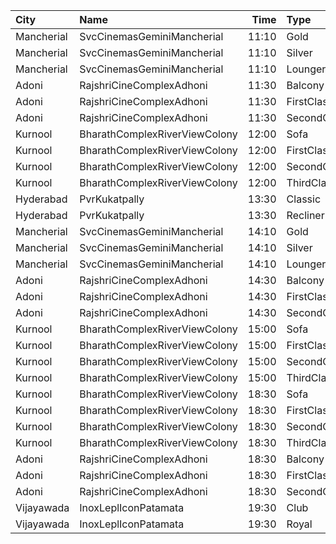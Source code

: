 | City       | Name                          |  Time | Type        | Price | Capacity | Booked |
| :--------- | :---------------------------- | ----: | :---------- | ----: | -------: | -----: |
| Mancherial | SvcCinemasGeminiMancherial    | 11:10 | Gold        |  150₹ |      192 |      0 |
| Mancherial | SvcCinemasGeminiMancherial    | 11:10 | Silver      |  100₹ |       40 |      0 |
| Mancherial | SvcCinemasGeminiMancherial    | 11:10 | Loungers    |  100₹ |       12 |      0 |
| Adoni      | RajshriCineComplexAdhoni      | 11:30 | Balcony     |  150₹ |       52 |     26 |
| Adoni      | RajshriCineComplexAdhoni      | 11:30 | FirstClass  |  100₹ |      228 |    115 |
| Adoni      | RajshriCineComplexAdhoni      | 11:30 | SecondClass |   60₹ |       76 |     39 |
| Kurnool    | BharathComplexRiverViewColony | 12:00 | Sofa        |   70₹ |       12 |      6 |
| Kurnool    | BharathComplexRiverViewColony | 12:00 | FirstClass  |   70₹ |      204 |    101 |
| Kurnool    | BharathComplexRiverViewColony | 12:00 | SecondClass |   50₹ |       90 |     45 |
| Kurnool    | BharathComplexRiverViewColony | 12:00 | ThirdClass  |   50₹ |       80 |     40 |
| Hyderabad  | PvrKukatpally                 | 13:30 | Classic     |  150₹ |      135 |     30 |
| Hyderabad  | PvrKukatpally                 | 13:30 | Recliner    |  250₹ |        9 |      0 |
| Mancherial | SvcCinemasGeminiMancherial    | 14:10 | Gold        |  150₹ |      192 |      0 |
| Mancherial | SvcCinemasGeminiMancherial    | 14:10 | Silver      |  100₹ |       40 |      0 |
| Mancherial | SvcCinemasGeminiMancherial    | 14:10 | Loungers    |  100₹ |       12 |      0 |
| Adoni      | RajshriCineComplexAdhoni      | 14:30 | Balcony     |  150₹ |       52 |     26 |
| Adoni      | RajshriCineComplexAdhoni      | 14:30 | FirstClass  |  100₹ |      228 |    115 |
| Adoni      | RajshriCineComplexAdhoni      | 14:30 | SecondClass |   60₹ |       76 |     39 |
| Kurnool    | BharathComplexRiverViewColony | 15:00 | Sofa        |   70₹ |       12 |      6 |
| Kurnool    | BharathComplexRiverViewColony | 15:00 | FirstClass  |   70₹ |      204 |    101 |
| Kurnool    | BharathComplexRiverViewColony | 15:00 | SecondClass |   50₹ |       90 |     45 |
| Kurnool    | BharathComplexRiverViewColony | 15:00 | ThirdClass  |   50₹ |       80 |     40 |
| Kurnool    | BharathComplexRiverViewColony | 18:30 | Sofa        |   70₹ |       12 |      6 |
| Kurnool    | BharathComplexRiverViewColony | 18:30 | FirstClass  |   70₹ |      204 |    101 |
| Kurnool    | BharathComplexRiverViewColony | 18:30 | SecondClass |   50₹ |       90 |     45 |
| Kurnool    | BharathComplexRiverViewColony | 18:30 | ThirdClass  |   50₹ |       80 |     40 |
| Adoni      | RajshriCineComplexAdhoni      | 18:30 | Balcony     |  150₹ |       52 |     26 |
| Adoni      | RajshriCineComplexAdhoni      | 18:30 | FirstClass  |  100₹ |      228 |    115 |
| Adoni      | RajshriCineComplexAdhoni      | 18:30 | SecondClass |   60₹ |       76 |     39 |
| Vijayawada | InoxLeplIconPatamata          | 19:30 | Club        |  150₹ |      100 |      0 |
| Vijayawada | InoxLeplIconPatamata          | 19:30 | Royal       |  250₹ |        4 |      0 |